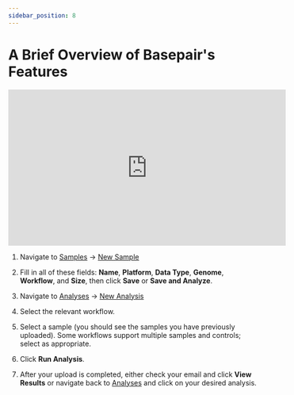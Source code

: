 ```yaml
---
sidebar_position: 8
---
```


# A Brief Overview of Basepair's Features


<iframe width="560" height="315" src="https://www.youtube.com/embed/uvYfPc9X3MI" frameborder="0" allowfullscreen></iframe>

1. Navigate to [Samples](https://app.basepairtech.com/#/samples/) → [New Sample](https://app.basepairtech.com/#/samples/new)

2. Fill in all of these fields: **Name**, **Platform**, **Data Type**, **Genome**, **Workflow**, and **Size**, then click **Save** or **Save and Analyze**.

3. Navigate to [Analyses](https://app.basepairtech.com/#/analyses/) → [New Analysis](https://app.basepairtech.com/#/analyses/new)

4. Select the relevant workflow.

5. Select a sample (you should see the samples you have previously uploaded). Some workflows support multiple samples and controls; select as appropriate.

6. Click **Run Analysis**.

7. After your upload is completed, either check your email and click **View Results** or navigate back to [Analyses](https://app.basepairtech.com/#/analyses/) and click on your desired analysis.
